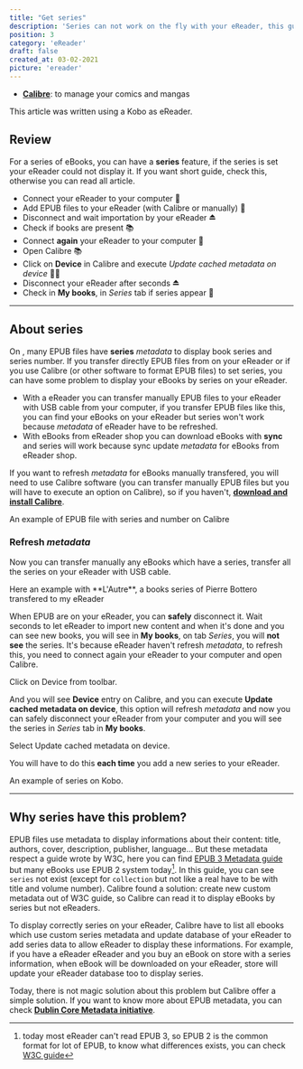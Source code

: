 ```yaml
---
title: "Get series"
description: 'Series can not work on the fly with your eReader, this guide explain to force your eReader to display it.'
position: 3
category: 'eReader'
draft: false
created_at: 03-02-2021
picture: 'ereader'
---
```


<markdown-alert type="required">

- [**Calibre**](https://calibre-ebook.com): to manage your comics and mangas

</markdown-alert>

<markdown-alert tpye="info" title="About">

This article was written using a Kobo as eReader.

</markdown-alert>

## Review

For a series of eBooks, you can have a **series** feature, if the series is set your eReader could not display it. If you want short guide, check this, otherwise you can read all article.

- Connect your eReader to your computer 🔌
- Add EPUB files to your eReader (with Calibre or manually) 📁
- Disconnect and wait importation by your eReader ⏏️
- Check if books are present 📚
- Connect **again** your eReader to your computer 🔌
- Open Calibre 📚
- Click on **Device** in Calibre and execute *Update cached metadata on device* 👩‍💻
- Disconnect your eReader after seconds ⏏️
- Check in **My books**, in *Series* tab if series appear 📖

---

## About series

On <markdown-app-name></markdown-app-name>, many EPUB files have **series** *metadata* to display book series and series number. If you transfer directly EPUB files from <markdown-app-name></markdown-app-name> on your eReader or if you use Calibre (or other software to format EPUB files) to set series, you can have some problem to display your eBooks by series on your eReader.

- With a eReader you can transfer manually EPUB files to your eReader with USB cable from your computer, if you transfer EPUB files like this, you can find your eBooks on your eReader but series won't work because *metadata* of eReader have to be refreshed.
- With eBooks from eReader shop you can download eBooks with **sync** and series will work because sync update *metadata* for eBooks from eReader shop.

If you want to refresh *metadata* for eBooks manually transfered, you will need to use Calibre software (you can transfer manually EPUB files but you will have to execute an option on Calibre), so if you haven't, [**download and install Calibre**](https://calibre-ebook.com).

<markdown-image src="calibre-serie">
    An example of EPUB file with series and number on Calibre
</markdown-image>

### Refresh *metadata*

Now you can transfer manually any eBooks which have a series, transfer all the series on your eReader with USB cable.

<markdown-image src="books-list">
    Here an example with **L'Autre**, a books series of Pierre Bottero transfered to my eReader
</markdown-image>

When EPUB are on your eReader, you can **safely** disconnect it. Wait seconds to let eReader to import new content and when it's done and you can see new books, you will see in **My books**, on tab *Series*, you will **not see** the series. It's because eReader haven't refresh *metadata*, to refresh this, you need to connect again your eReader to your computer and open Calibre.

<markdown-image src="calibre">
    Click on Device from toolbar.
</markdown-image>

And you will see **Device** entry on Calibre, and you can execute **Update cached metadata on device**, this option will refresh *metadata* and now you can safely disconnect your eReader from your computer and you will see the series in *Series* tab in **My books**.

<markdown-image src="calibre-options">
    Select Update cached metadata on device.
</markdown-image>

You will have to do this **each time** you add a new series to your eReader.

<markdown-image src="kobo-series">
    An example of series on Kobo.
</markdown-image>

---

## Why series have this problem?

EPUB files use metadata to display informations about their content: title, authors, cover, description, publisher, language... But these metadata respect a guide wrote by W3C, here you can find [EPUB 3 Metadata guide](https://www.w3.org/publishing/epub3/epub-packages.html) but many eBooks use EPUB 2 system today[^1]. In this guide, you can see `series` not exist (except for `collection` but not like a real have to be with title and volume number). Calibre found a solution: create new custom metadata out of W3C guide, so Calibre can read it to display eBooks by series but not eReaders.

To display correctly series on your eReader, Calibre have to list all ebooks which use custom series metadata and update database of your eReader to add series data to allow eReader to display these informations. For example, if you have a eReader eReader and you buy an eBook on store with a series information, when eBook will be downloaded on your eReader, store will update your eReader database too to display series.

Today, there is not magic solution about this problem but Calibre offer a simple solution. If you want to know more about EPUB metadata, you can check [**Dublin Core Metadata initiative**](https://www.dublincore.org/specifications/dublin-core/dcmi-terms).

[^1]: today most eReader can't read EPUB 3, so EPUB 2 is the common format for lot of EPUB, to know what differences exists, you can check [W3C guide](https://www.w3.org/AudioVideo/ebook)
